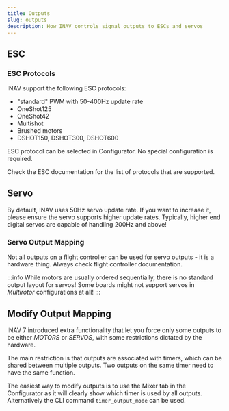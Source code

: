 ```yaml
---
title: Outputs
slug: outputs
description: How INAV controls signal outputs to ESCs and servos
---
```


## ESC

### ESC Protocols

INAV support the following ESC protocols:

* "standard" PWM with 50-400Hz update rate
* OneShot125
* OneShot42
* Multishot
* Brushed motors
* DSHOT150, DSHOT300, DSHOT600

ESC protocol can be selected in Configurator. No special configuration is required.

Check the ESC documentation for the list of protocols that are supported.

## Servo

By default, INAV uses 50Hz servo update rate. 
If you want to increase it, please ensure the servo supports higher update rates. 
Typically, higher end digital servos are capable of handling 200Hz and above!

### Servo Output Mapping

Not all outputs on a flight controller can be used for servo outputs - it is a hardware thing.
Always check flight controller documentation. 

:::info
While motors are usually ordered sequentially, there is no standard output layout for servos! Some boards might not support servos in _Multirotor_ configurations at all!
:::

## Modify Output Mapping

INAV 7 introduced extra functionality that let you force only some outputs to be either *MOTORS* or *SERVOS*, with some restrictions dictated by the hardware.

The main restriction is that outputs are associated with timers, which can be shared between multiple outputs. Two outputs on the same timer need to have the same function.

The easiest way to modify outputs is to use the Mixer tab in the Configurator as it will clearly show which timer is used by all outputs.
Alternatively the CLI command `timer_output_mode` can be used.
